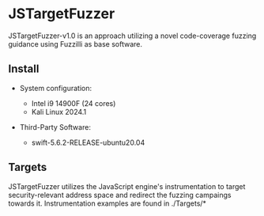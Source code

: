 # JSTargetFuzzer

JSTargetFuzzer-v1.0 is an approach utilizing a novel code-coverage fuzzing guidance using Fuzzilli as base software.

## Install

* System configuration:

  * Intel i9 14900F (24 cores)
  * Kali Linux 2024.1

* Third-Party Software:
  * swift-5.6.2-RELEASE-ubuntu20.04

## Targets

JSTargetFuzzer utilizes the JavaScript engine's instrumentation to target security-relevant address space and redirect the fuzzing campaings towards it.
Instrumentation examples are found in ./Targets/*

